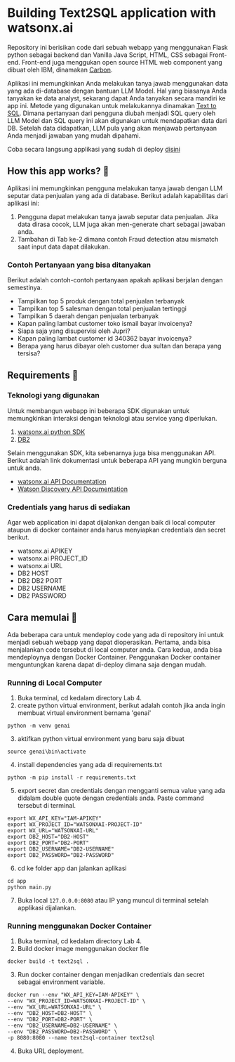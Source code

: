 # Building Text2SQL application with watsonx.ai
Repository ini berisikan code dari sebuah webapp yang menggunakan Flask python sebagai backend dan Vanilla Java Script, HTML, CSS sebagai Front-end.
Front-end juga menggukan open source HTML web component yang dibuat oleh IBM, dinamakan [Carbon](https://web-components.carbondesignsystem.com/?path=/docs/introduction-welcome--page).

Aplikasi ini memungkinkan Anda melakukan tanya jawab menggunakan data yang ada di-database dengan bantuan LLM Model. Hal yang biasanya Anda tanyakan ke data analyst, sekarang dapat Anda tanyakan secara mandiri ke app ini. Metode yang digunakan untuk melakukannya dinamakan [Text to SQL](https://research.ibm.com/blog/granite-LLM-text-to-SQL). Dimana pertanyaan dari pengguna diubah menjadi SQL query oleh LLM Model dan SQL query ini akan digunakan untuk mendapatkan data dari DB. Setelah data didapatkan, LLM pula yang akan menjawab pertanyaan Anda menjadi jawaban yang mudah dipahami.


Coba secara langsung applikasi yang sudah di deploy [disini](https://ibm-jaya.1hjzei9v1c28.us-south.codeengine.appdomain.cloud/)

## How this app works? 🚀
Aplikasi ini memungkinkan pengguna melakukan tanya jawab dengan LLM seputar data penjualan yang ada di database. Berikut adalah kapabilitas dari aplikasi ini: 
1. Pengguna dapat melakukan tanya jawab seputar data penjualan. Jika data dirasa cocok, LLM juga akan men-generate chart sebagai jawaban anda.
2. Tambahan di Tab ke-2 dimana contoh Fraud detection atau mismatch saat input data dapat dilakukan.

### Contoh Pertanyaan yang bisa ditanyakan
Berikut adalah contoh-contoh pertanyaan apakah aplikasi berjalan dengan semestinya.
- Tampilkan top 5 produk dengan total penjualan terbanyak
- Tampilkan top 5 salesman dengan total penjualan tertinggi
- Tampilkan 5 daerah dengan penjualan terbanyak
- Kapan paling lambat customer toko ismail bayar invoicenya?
- Siapa saja yang disupervisi oleh Jupri?
- Kapan paling lambat customer id 340362 bayar invoicenya?
- Berapa yang harus dibayar oleh customer dua sultan dan berapa yang tersisa?


## Requirements 🚀
### Teknologi yang digunakan
Untuk membangun webapp ini beberapa SDK digunakan untuk memungkinkan interaksi dengan teknologi atau service yang diperlukan.
1. [watsonx.ai python SDK](https://ibm.github.io/watsonx-ai-python-sdk/)
2. [DB2](https://www.ibm.com/docs/en/db2/11.5?topic=framework-application-development-db)


Selain menggunakan SDK, kita sebenarnya juga bisa menggunakan API. Berikut adalah link dokumentasi untuk beberapa API yang mungkin berguna untuk anda.
- [watsonx.ai API Documentation](https://cloud.ibm.com/apidocs/watsonx-ai)
- [Watson Discovery API Documentation](https://www.ibm.com/docs/en/db2/11.5?topic=apis-administrative)
  
### Credentials yang harus di sediakan
Agar web application ini dapat dijalankan dengan baik di local computer ataupun di docker container anda harus menyiapkan credentials dan secret berikut.
- watsonx.ai APIKEY
- watsonx.ai PROJECT_ID
- watsonx.ai URL
- DB2 HOST 
- DB2 DB2 PORT
- DB2 USERNAME
- DB2 PASSWORD
  
## Cara memulai 🚀
Ada beberapa cara untuk mendeploy code yang ada di repository ini untuk menjadi sebuah webapp yang dapat dioperasikan.
Pertama, anda bisa menjalankan code tersebut di local computer anda. Cara kedua, anda bisa mendeploynya dengan Docker Container. 
Penggunakan Docker container menguntungkan karena dapat di-deploy dimana saja dengan mudah.
  
### Running di Local Computer
1. Buka terminal, cd kedalam directory Lab 4.
2. create python virtual environment, berikut adalah contoh jika anda ingin membuat virtual environment bernama 'genai'  
```
python -m venv genai
```  

3. aktifkan python virtual environment yang baru saja dibuat  
```
source genai\bin\activate
```  

4. install dependencies yang ada di requirements.txt  
```
python -m pip install -r requirements.txt
```  

5. export secret dan credentials dengan mengganti semua value yang ada didalam double quote dengan credentials anda. Paste command tersebut di terminal.  
```
export WX_API_KEY="IAM-APIKEY"
export WX_PROJECT_ID="WATSONXAI-PROJECT-ID"
export WX_URL="WATSONXAI-URL"
export DB2_HOST="DB2-HOST"
export DB2_PORT="DB2-PORT"
export DB2_USERNAME="DB2-USERNAME"
export DB2_PASSWORD="DB2-PASSWORD"
```    

6. cd ke folder app dan jalankan aplikasi  
```
cd app
python main.py
```  
7. Buka local `127.0.0.0:8080` atau IP yang muncul di terminal setelah applikasi dijalankan.
  
  
### Running menggunakan Docker Container

1. Buka terminal, cd kedalam directory Lab 4.
2. Build docker image menggunakan docker file  
```
docker build -t text2sql .
```  
3. Run docker container dengan menjadikan credentials dan secret sebagai environment variable.
```
docker run --env "WX_API_KEY=IAM-APIKEY" \
--env "WX_PROJECT_ID=WATSONXAI-PROJECT-ID" \
--env "WX_URL=WATSONXAI-URL" \
--env "DB2_HOST=DB2-HOST" \
--env "DB2_PORT=DB2-PORT" \
--env "DB2_USERNAME=DB2-USERNAME" \
--env "DB2_PASSWORD=DB2-PASSWORD" \
-p 8080:8080 --name text2sql-container text2sql
```  
4. Buka URL deployment.

